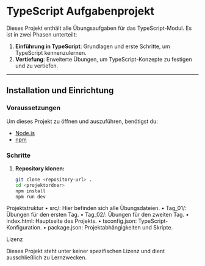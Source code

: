 # TypeScript Aufgabenprojekt

Dieses Projekt enthält alle Übungsaufgaben für das TypeScript-Modul. Es ist in zwei Phasen unterteilt:

1. **Einführung in TypeScript**: Grundlagen und erste Schritte, um TypeScript kennenzulernen.
2. **Vertiefung**: Erweiterte Übungen, um TypeScript-Konzepte zu festigen und zu vertiefen.

---

## Installation und Einrichtung

### Voraussetzungen
Um dieses Projekt zu öffnen und auszuführen, benötigst du:
- [Node.js](https://nodejs.org) 
- [npm](https://www.npmjs.com/) 


### Schritte
1. **Repository klonen:**
   ```bash
   git clone <repository-url> .
   cd <projektordner>
   npm install
   npm run dev

Projektstruktur
	•	src/: Hier befinden sich alle Übungsdateien.
	•	Tag_01/: Übungen für den ersten Tag.
	•	Tag_02/: Übungen für den zweiten Tag.
	•	index.html: Hauptseite des Projekts.
	•	tsconfig.json: TypeScript-Konfiguration.
	•	package.json: Projektabhängigkeiten und Skripte.

Lizenz

Dieses Projekt steht unter keiner spezifischen Lizenz und dient ausschließlich zu Lernzwecken.